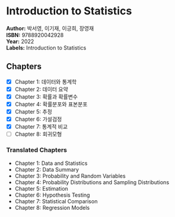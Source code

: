 # Introduction to Statistics
**Author:** 박서영, 이기재, 이긍희, 장영재 <br/>
**ISBN:** 9788920042928 <br/>
**Year:** 2022 <br/>
**Labels:** Introduction to Statistics

## Chapters
- [x] Chapter 1: 데이터와 통계학
- [x] Chapter 2: 데이터 요약
- [x] Chapter 3: 확률과 확률변수
- [x] Chapter 4: 확률분포와 표본분포
- [x] Chapter 5: 추정
- [x] Chapter 6: 가설검정
- [x] Chapter 7: 통계적 비교
- [ ] Chapter 8: 회귀모형

### Translated Chapters
- Chapter 1: Data and Statistics
- Chapter 2: Data Summary
- Chapter 3: Probability and Random Variables
- Chapter 4: Probability Distributions and Sampling Distributions
- Chapter 5: Estimation
- Chapter 6: Hypothesis Testing
- Chapter 7: Statistical Comparison
- Chapter 8: Regression Models
